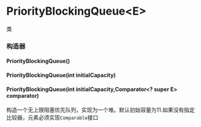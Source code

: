# PriorityBlockingQueue\<E>
类
### 构造器
#### PriorityBlockingQueue()
#### PriorityBlockingQueue(int initialCapacity)
#### PriorityBlockingQueue(int initialCapacity,Comparator\<? super E> comparator)
构造一个无上限阻塞优先队列，实现为一个堆。默认初始容量为11.如果没有指定比较器，元素必须实现`Comparable`接口